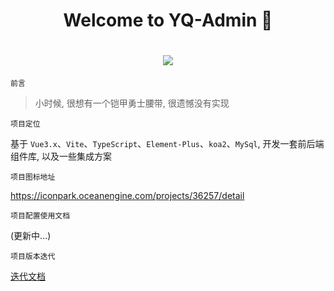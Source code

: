 <h1 align="center">Welcome to YQ-Admin 👋</h1>
<h1 align="center">
  <a herf=""></a>
  <img src="https://github.com/user-attachments/assets/00ec36ff-d0b3-42b5-82eb-5297860d229e" />
</h1>

`前言`

> 小时候, 很想有一个铠甲勇士腰带, 很遗憾没有实现

`项目定位`

基于 `Vue3.x`、`Vite`、`TypeScript`、`Element-Plus`、`koa2`、`MySql`, 开发一套前后端组件库, 以及一些集成方案

`项目图标地址`

https://iconpark.oceanengine.com/projects/36257/detail

`项目配置使用文档`

(更新中...)

`项目版本迭代`

[迭代文档](./VERSION.md)
